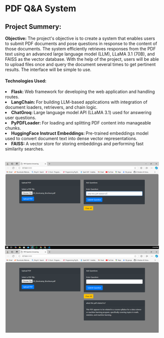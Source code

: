 # PDF Q&A System
## Project Summery:
<b>Objective:</b> The project's objective is to create a system that enables users to submit PDF documents and pose questions in response to the content of those documents. The system efficiently retrieves responses from the PDF text using an advanced large language model (LLM), LLaMA 3.1 (70B), and FAISS as the vector database. With the help of the project, users will be able to upload files once and query the document several times to get pertinent results. The interface will be simple to use.

#### Technologies Used:

<li><b>Flask: </b>Web framework for developing the web application and handling routes.</li>
<li><b>LangChain: </b>For building LLM-based applications with integration of document loaders, retrievers, and chain logic.</li>
<li><b>ChatGroq: </b>Large language model API (LLaMA 3.1) used for answering user questions.</li>
<li><b>PyPDFLoader: </b> For loading and splitting PDF content into manageable chunks.</li>
<li><b>HuggingFace Instruct Embeddings: </b>Pre-trained embeddings model used to convert document text into dense vector representations.</li>
<li><b>FAISS: </b> A vector store for storing embeddings and performing fast similarity searches.</li>
<br>
<br>
<div><img src="img/s3.PNG" ><img src="img/s4.PNG"></div>
